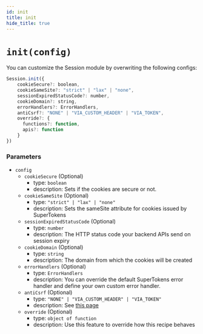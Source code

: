 ```yaml
---
id: init
title: init
hide_title: true
---
```


# ``init(config)``
You can customize the Session module by overwriting the following configs:

```js
Session.init({
    cookieSecure?: boolean,
    cookieSameSite?: "strict" | "lax" | "none",
    sessionExpiredStatusCode?: number,
    cookieDomain?: string,
    errorHandlers?: ErrorHandlers,
    antiCsrf?: "NONE" | "VIA_CUSTOM_HEADER" | "VIA_TOKEN",
    override?: {
      functions?: function,
      apis?: function
    }
})
```

### Parameters
- ``config``
  - ``cookieSecure`` (Optional)
    - type: ``boolean``
    - description: Sets if the cookies are secure or not.
  - ``cookieSameSite`` (Optional)
    - type:  ``"strict" | "lax" | "none"``
    - description: Sets the sameSite attribute for cookies issued by SuperTokens
  - ``sessionExpiredStatusCode`` (Optional)
    - type: ``number``
    - description: The HTTP status code your backend APIs send on session expiry
  - ``cookieDomain`` (Optional)
    - type: ``string``
    - description:  The domain from which the cookies will be created
  - ``errorHandlers`` (Optional)
    - type: ``ErrorHandlers``
    - description: You can override the default SuperTokens error handler and define your own custom error handler.
  - ``antiCsrf`` (Optional)
    - type: `"NONE" | "VIA_CUSTOM_HEADER" | "VIA_TOKEN"`
    - description: See [this page](/docs/session/common-customizations/sessions/anti-csrf)
  - `override` (Optional)
    - type: `object of function`
    - description: Use this feature to override how this recipe behaves